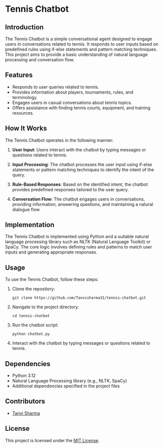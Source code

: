 
# Tennis Chatbot

## Introduction

The Tennis Chatbot is a simple conversational agent designed to engage users in conversations related to tennis. It responds to user inputs based on predefined rules using if-else statements and pattern matching techniques. This project aims to provide a basic understanding of natural language processing and conversation flow.

## Features

- Responds to user queries related to tennis.
- Provides information about players, tournaments, rules, and terminology.
- Engages users in casual conversations about tennis topics.
- Offers assistance with finding tennis courts, equipment, and training resources.

## How It Works

The Tennis Chatbot operates in the following manner:

1. **User Input**: Users interact with the chatbot by typing messages or questions related to tennis.

2. **Input Processing**: The chatbot processes the user input using if-else statements or pattern matching techniques to identify the intent of the query.

3. **Rule-Based Responses**: Based on the identified intent, the chatbot provides predefined responses tailored to the user query.

4. **Conversation Flow**: The chatbot engages users in conversations, providing information, answering questions, and maintaining a natural dialogue flow.

## Implementation

The Tennis Chatbot is implemented using Python and a suitable natural language processing library such as NLTK (Natural Language Toolkit) or SpaCy. The core logic involves defining rules and patterns to match user inputs and generating appropriate responses.

## Usage

To use the Tennis Chatbot, follow these steps:

1. Clone the repository:
   ```
   git clone https://github.com/Tanvisharma31/tennis-chatbot.git
   ```

2. Navigate to the project directory:
   ```
   cd tennis-chatbot
   ```

3. Run the chatbot script:
   ```
   python chatbot.py
   ```

4. Interact with the chatbot by typing messages or questions related to tennis.

## Dependencies

- Python 3.12
- Natural Language Processing library (e.g., NLTK, SpaCy)
- Additional dependencies specified in the project files

## Contributors

- [Tanvi Sharma](https://github.com/tanvisharma31)

## License

This project is licensed under the [MIT License](LICENSE).


```
